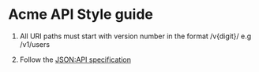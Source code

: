 # Acme API Style guide

1. All URI paths must start with version number in the format /v{digit}/ e.g /v1/users

2. Follow the [JSON:API specification](https://jsonapi.org/)
